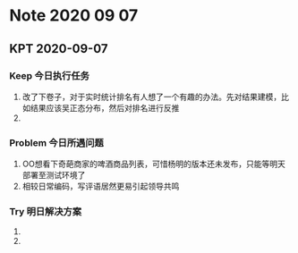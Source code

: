 # Note 2020 09 07

## KPT 2020-09-07

### Keep 今日执行任务
1.  改了下卷子，对于实时统计排名有人想了一个有趣的办法。先对结果建模，比如结果应该吴正态分布，然后对排名进行反推
2. 

### Problem 今日所遇问题
1. OO想看下奇葩商家的啤酒商品列表，可惜杨明的版本还未发布，只能等明天部署至测试环境了
2. 相较日常编码，写评语居然更易引起领导共鸣 

### Try 明日解决方案
1. 
2. 